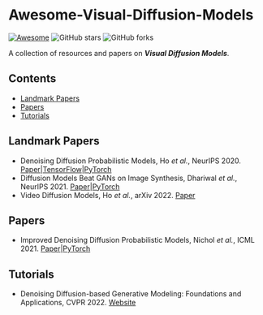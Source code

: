 # Awesome-Visual-Diffusion-Models

[![Awesome](https://cdn.rawgit.com/sindresorhus/awesome/d7305f38d29fed78fa85652e3a63e154dd8e8829/media/badge.svg)](https://github.com/sindresorhus/awesome)  ![GitHub stars](https://img.shields.io/github/stars/Xiefan-Guo/Awesome-Visual-Diffusion-Models?color=green)  ![GitHub forks](https://img.shields.io/github/forks/Xiefan-Guo/Awesome-Visual-Diffusion-Models?color=9cf)

A collection of resources and papers on ***Visual Diffusion Models***.

## Contents

- [Landmark Papers](#landmark-papers)
- [Papers](#papers)
- [Tutorials](#tutorials)

## Landmark Papers

- Denoising Diffusion Probabilistic Models, Ho _et al._, NeurIPS 2020. [Paper](https://papers.nips.cc/paper/2020/file/4c5bcfec8584af0d967f1ab10179ca4b-Paper.pdf)|[TensorFlow](https://github.com/hojonathanho/diffusion)|[PyTorch](https://github.com/pesser/pytorch_diffusion)
- Diffusion Models Beat GANs on Image Synthesis, Dhariwal _et al._, NeurIPS 2021. [Paper](https://papers.nips.cc/paper/2021/file/49ad23d1ec9fa4bd8d77d02681df5cfa-Paper.pdf)|[PyTorch](https://github.com/openai/guided-diffusion)
- Video Diffusion Models, Ho _et al._, arXiv 2022. [Paper](https://arxiv.org/abs/2204.03458)

## Papers

- Improved Denoising Diffusion Probabilistic Models, Nichol _et al._, ICML 2021. [Paper](http://proceedings.mlr.press/v139/nichol21a/nichol21a.pdf)|[PyTorch](https://github.com/openai/guided-diffusion)

## Tutorials

- Denoising Diffusion-based Generative Modeling: Foundations and Applications, CVPR 2022. [Website](https://cvpr2022-tutorial-diffusion-models.github.io/)